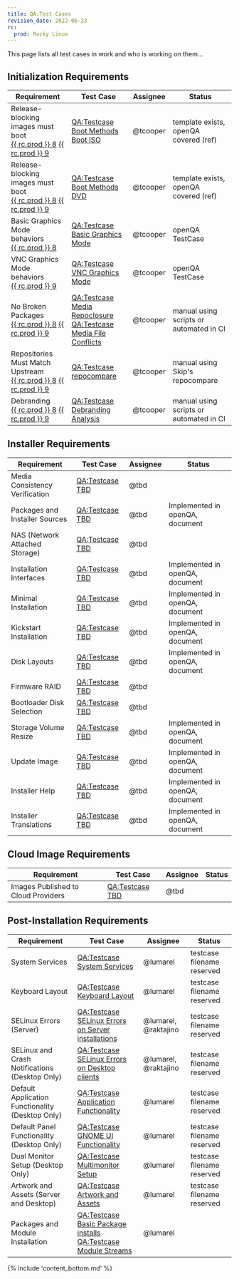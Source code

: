 ```yaml
---
title: QA:Test Cases
revision_date: 2022-06-23
rc:
  prod: Rocky Linux
---
```


This page lists all test cases in work and who is working on them...

## Initialization Requirements

| Requirement                                         | Test Case                                                                | Assignee                | Status                                  |
| --------------------------------------------------- | ------------------------------------------------------------------------ | ----------------------- | --------------------------------------- |
| Release-blocking images must boot<br>[{{ rc.prod }} 8](8_release_criteria.md#release-blocking-images-must-boot) [{{ rc.prod }} 9](9_release_criteria.md#release-blocking-images-must-boot) | [QA:Testcase Boot Methods Boot ISO](Testcase_Boot_Methods_Boot_Iso.md) | @tcooper | template exists, openQA covered (ref) |
| Release-blocking images must boot<br>[{{ rc.prod }} 8](8_release_criteria.md#release-blocking-images-must-boot) [{{ rc.prod }} 9](9_release_criteria.md#release-blocking-images-must-boot) | [QA:Testcase Boot Methods DVD](Testcase_Boot_Methods_Dvd.md) | @tcooper | template exists, openQA covered (ref) |
| Basic Graphics Mode behaviors<br>[{{ rc.prod }} 8](8_release_criteria.md#basic-graphics-mode-behaviors) | [QA:Testcase Basic Graphics Mode](Testcase_Basic_Graphics_Mode.md) | @tcooper | openQA TestCase |
| VNC Graphics Mode behaviors<br>[{{ rc.prod }} 9](9_release_criteria.md#vnc-graphics-mode-behaviors) | [QA:Testcase VNC Graphics Mode](Testcase_VNC_Graphics_Mode.md) | @tcooper | openQA TestCase |
| No Broken Packages<br>[{{ rc.prod }} 8](8_release_criteria.md#no-broken-packages) [{{ rc.prod }} 9](9_release_criteria.md#no-broken-packages) | [QA:Testcase Media Repoclosure](Testcase_Media_Repoclosure.md)<br>[QA:Testcase Media File Conflicts](Testcase_Media_File_Conflicts.md) | @tcooper | manual using scripts or automated in CI |
| Repositories Must Match Upstream<br>[{{ rc.prod }} 8](8_release_criteria.md#repositories-must-match-upstream) [{{ rc.prod }} 9 ](9_release_criteria.md#repositories-must-match-upstream) | [QA:Testcase repocompare](Testcase_Repo_Compare.md) | @tcooper | manual using Skip's repocompare |
| Debranding<br>[{{ rc.prod }} 8](8_release_criteria.md#debranding) [{{ rc.prod }} 9](9_release_criteria.md#debranding) | [QA:Testcase Debranding Analysis](Testcase_Debranding.md) | @tcooper | manual using scripts or automated in CI |


## Installer Requirements

| Requirement                                         | Test Case                                                                | Assignee                | Status                                  |
| --------------------------------------------------- | ------------------------------------------------------------------------ | ----------------------- | --------------------------------------- |
| Media Consistency Verification                      | [QA:Testcase TBD](Testcase_Template.md)                                  | @tbd                    |                                         |
| Packages and Installer Sources                      | [QA:Testcase TBD](Testcase_Template.md)                                  | @tbd                    | Implemented in openQA, document         |
| NAS (Network Attached Storage)                      | [QA:Testcase TBD](Testcase_Template.md)                                  | @tbd                    |                                         |
| Installation Interfaces                             | [QA:Testcase TBD](Testcase_Template.md)                                  | @tbd                    | Implemented in openQA, document         |
| Minimal Installation                                | [QA:Testcase TBD](Testcase_Template.md)                                  | @tbd                    | Implemented in openQA, document         |
| Kickstart Installation                              | [QA:Testcase TBD](Testcase_Template.md)                                  | @tbd                    | Implemented in openQA, document         |
| Disk Layouts                                        | [QA:Testcase TBD](Testcase_Template.md)                                  | @tbd                    | Implemented in openQA, document         |
| Firmware RAID                                       | [QA:Testcase TBD](Testcase_Template.md)                                  | @tbd                    |                                         |
| Bootloader Disk Selection                           | [QA:Testcase TBD](Testcase_Template.md)                                  | @tbd                    |                                         |
| Storage Volume Resize                               | [QA:Testcase TBD](Testcase_Template.md)                                  | @tbd                    | Implemented in openQA, document         |
| Update Image                                        | [QA:Testcase TBD](Testcase_Template.md)                                  | @tbd                    | Implemented in openQA, document         |
| Installer Help                                      | [QA:Testcase TBD](Testcase_Template.md)                                  | @tbd                    | Implemented in openQA, document         |
| Installer Translations                              | [QA:Testcase TBD](Testcase_Template.md)                                  | @tbd                    | Implemented in openQA, document         |


## Cloud Image Requirements

| Requirement                                         | Test Case                                                                | Assignee                | Status                                  |
| --------------------------------------------------- | ------------------------------------------------------------------------ | ----------------------- | --------------------------------------- |
| Images Published to Cloud Providers                 | [QA:Testcase TBD](Testcase_Template.md)                                  | @tbd                    |                                         |


## Post-Installation Requirements

| Requirement                                         | Test Case                                                                                                         | Assignee                | Status                                  |
| --------------------------------------------------- | ----------------------------------------------------------------------------------------------------------------- | ----------------------- | --------------------------------------- |
| System Services                                     | [QA:Testcase System Services](Testcase_Template.md)                                                               | @lumarel                | testcase filename reserved              |
| Keyboard Layout                                     | [QA:Testcase Keyboard Layout](Testcase_Template.md)                                                               | @lumarel                | testcase filename reserved              |
| SELinux Errors (Server)                             | [QA:Testcase SELinux Errors on Server installations](Testcase_Template.md)                                        | @lumarel, @raktajino    | testcase filename reserved              |
| SELinux and Crash Notifications (Desktop Only)      | [QA:Testcase SELinux Errors on Desktop clients](Testcase_Template.md)                                             | @lumarel, @raktajino    | testcase filename reserved              |
| Default Application Functionality (Desktop Only)    | [QA:Testcase Application Functionality](Testcase_Template.md)                                                     | @lumarel                | testcase filename reserved              |
| Default Panel Functionality (Desktop Only)          | [QA:Testcase GNOME UI Functionality](Testcase_Template.md)                                                        | @lumarel                | testcase filename reserved              |
| Dual Monitor Setup (Desktop Only)                   | [QA:Testcase Multimonitor Setup](Testcase_Template.md)                                                            | @lumarel                | testcase filename reserved              |
| Artwork and Assets (Server and Desktop)             | [QA:Testcase Artwork and Assets](Testcase_Template.md)                                                            | @lumarel                | testcase filename reserved              |
| Packages and Module Installation                    | [QA:Testcase Basic Package installs](Testcase_Template.md)<br>[QA:Testcase Module Streams](Testcase_Template.md)  | @lumarel                |                                         |


{% include 'content_bottom.md' %}
